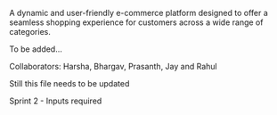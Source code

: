 A dynamic and user-friendly e-commerce platform designed to offer a seamless shopping experience for customers across a wide range of categories.

To be added...

Collaborators: Harsha, Bhargav, Prasanth, Jay and Rahul 

Still this file needs to be updated

Sprint 2 - Inputs required